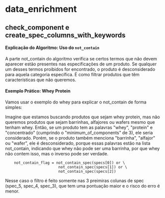 # data_enrichment

## check_component e create_spec_columns_with_keywords

#### Explicação do Algoritmo: Uso do `not_contain`

A parte not_contain do algoritmo verifica se certos termos que não devem aparecer estão presentes nas especificações de um produto. Se qualquer um desses termos proibidos for encontrado, o produto é desconsiderado para aquela categoria específica. É como filtrar produtos que têm características que não queremos.

#### Exemplo Prático: Whey Protein
Vamos usar o exemplo do whey para explicar o not_contain de forma simples:

Imagine que estamos buscando produtos que sejam whey protein, mas não queremos produtos que sejam barrinhas, alfajores ou wafers mesmo que tenham whey. Então, se um produto tem as palavras "whey", "protein" e "concentrado" (cumprindo o "minimum_of_components" de 3), ele seria considerado. Porém, se o produto também menciona "barrinha", "alfajor" ou "wafer", ele é desconsiderado, porque essas palavras estão na lista not_contain, indicando que whey não pode ser uma barrinha, por que whey não contem isso, mas o inverso pode ser verdade.

```
    not_contain_flag = not_contain_spec(specs[0]) or \
                        not_contain_spec(specs[1]) or \
                        not_contain_spec(specs[2])
```

Nesse caso o filtro é feito somente nas 3 preimiras colunas de spec (spec_5, spec_4, spec_3), que tem uma pontuação maior e o risco do erro é menor.